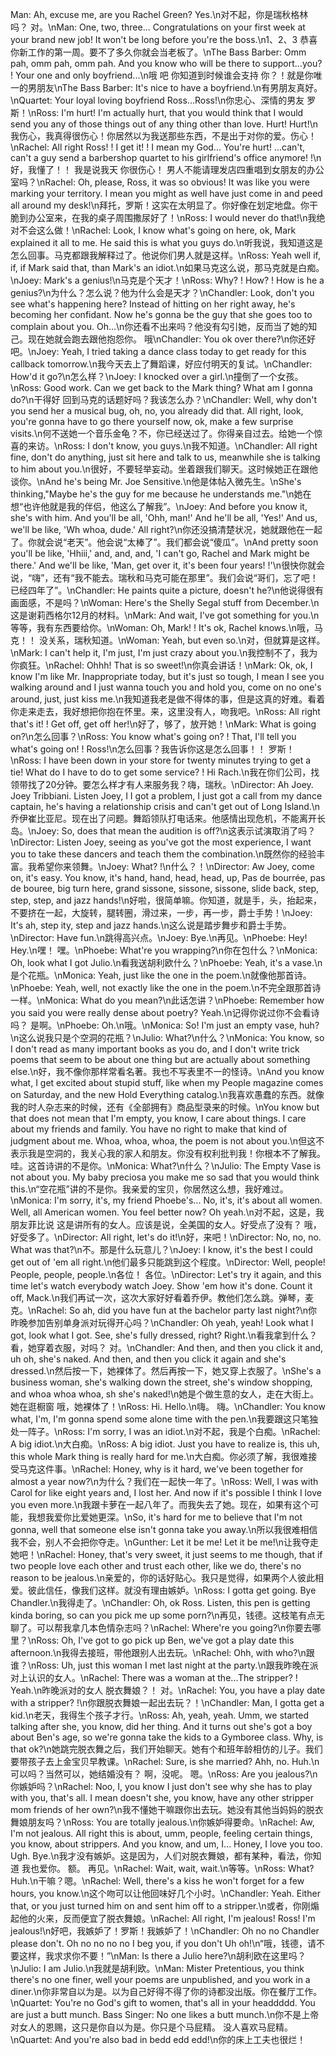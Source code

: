 Man: Ah, excuse me, are you Rachel Green? Yes.\n对不起，你是瑞秋格林吗？ 对。\nMan: One, two, three... Congratulations on your first week at your brand new job! It won't be long before you're the boss.\n1、2、3 恭喜你新工作的第一周。要不了多久你就会当老板了。\nThe Bass Barber: Omm pah, omm pah, omm pah. And you know who will be there to support...you? ! Your one and only boyfriend...\n哦 吧 你知道到时候谁会支持 你？！就是你唯一的男朋友\nThe Bass Barber: It's nice to have a boyfriend.\n有男朋友真好。\nQuartet: Your loyal loving boyfriend Ross...Ross!\n你忠心、深情的男友 罗斯！\nRoss: I'm hurt! I'm actually hurt, that you would think that I would send you any of those things out of any thing other than love. Hurt! Hurt!\n我伤心，我真得很伤心！你居然以为我送那些东西，不是出于对你的爱。伤心！\nRachel: All right Ross! ! I get it! ! I mean my God... You're hurt! ...can't, can't a guy send a barbershop quartet to his girlfriend's office anymore! !\n好，我懂了！！ 我是说我天 你很伤心！ 男人不能请理发店四重唱到女朋友的办公室吗？\nRachel: Oh, please, Ross, it was so obvious! It was like you were marking your territory. I mean you might as well have just come in and peed all around my desk!\n拜托，罗斯！这实在太明显了。你好像在划定地盘。你干脆到办公室来，在我的桌子周围撒尿好了！\nRoss: I would never do that!\n我绝对不会这么做！\nRachel: Look, I know what's going on here, ok, Mark explained it all to me. He said this is what you guys do.\n听我说，我知道这是怎么回事。马克都跟我解释过了。他说你们男人就是这样。\nRoss: Yeah well if, if, if Mark said that, than Mark's an idiot.\n如果马克这么说，那马克就是白痴。\nJoey: Mark's a genius!\n马克是个天才！\nRoss: Why? ! How? ! How is he a genius?\n为什么？怎么说？他为什么会是天才？\nChandler: Look, don't you see what's happening here? Instead of hitting on her right away, he's becoming her confidant. Now he's gonna be the guy that she goes too to complain about you. Oh...\n你还看不出来吗？他没有勾引她，反而当了她的知己。现在她就会跑去跟他抱怨你。 哦\nChandler: You ok over there?\n你还好吧。\nJoey: Yeah, I tried taking a dance class today to get ready for this callback tomorrow.\n我今天去上了舞蹈课，好应付明天的复试。\nChandler: How'd it go?\n怎么样？\nJoey: I knocked over a girl.\n撞倒了一个女孩。\nRoss: Good work. Can we get back to the Mark thing? What am I gonna do?\n干得好 回到马克的话题好吗？我该怎么办？\nChandler: Well, why don't you send her a musical bug, oh, no, you already did that. All right, look, you're gonna have to go there yourself now, ok, make a few surprise visits.\n何不送她一个音乐金龟？不，你已经送过了。你得亲自过去。给她一个惊喜的来访。\nRoss: I don't know, you guys.\n我不知道。\nChandler: All right fine, don't do anything, just sit here and talk to us, meanwhile she is talking to him about you.\n很好，不要轻举妄动。坐着跟我们聊天。这时候她正在跟他谈你。\nAnd he's being Mr. Joe Sensitive.\n他是体帖入微先生。\nShe's thinking,"Maybe he's the guy for me because he understands me."\n她在想“也许他就是我的伴侣，他这么了解我”。\nJoey: And before you know it, she's with him. And you'll be all, 'Ohh, man!' And he'll be all, 'Yes!' And us, we'll be like, 'Wh whoa, dude.' All right?\n你还没搞清楚状况，她就跟他在一起了。你就会说“老天”。他会说“太棒了”。我们都会说“傻瓜”。\nAnd pretty soon you'll be like, 'Hhiii,' and, and, and, 'I can't go, Rachel and Mark might be there.' And we'll be like, 'Man, get over it, it's been four years! !'\n很快你就会说，“嗨”，还有“我不能去。瑞秋和马克可能在那里”。我们会说“哥们，忘了吧！已经四年了”。\nChandler: He paints quite a picture, doesn't he?\n他说得很有画面感，不是吗？\nWoman: Here's the Shelly Segal stuff from December.\n这是谢莉西格尔12月的材料。\nMark: And wait, I've got something for you.\n等等，我有东西要给你。\nWoman: Oh, Mark! ! It's ok, Rachel knows.\n哦，马克！！ 没关系，瑞秋知道。\nWoman: Yeah, but even so.\n对，但就算是这样。\nMark: I can't help it, I'm just, I'm just crazy about you.\n我控制不了，我为你疯狂。\nRachel: Ohhh! That is so sweet!\n你真会讲话！\nMark: Ok, ok, I know I'm like Mr. Inappropriate today, but it's just so tough, I mean I see you walking around and I just wanna touch you and hold you, come on no one's around, just, just kiss me.\n我知道我老是做不得体的事，但是这真的好难。看着你走来走去，我好想把你抱在怀里。来，这里没有人，吻我吧。\nRoss: All right that's it! ! Get off, get off her!\n好了，够了，放开她！\nMark: What is going on?\n怎么回事？\nRoss: You know what's going on? ! That, I'll tell you what's going on! ! Ross!\n怎么回事？我告诉你这是怎么回事！！ 罗斯！\nRoss: I have been down in your store for twenty minutes trying to get a tie! What do I have to do to get some service? ! Hi Rach.\n我在你们公司，找领带找了20分钟。要怎么样才有人来服务我？嗨，瑞秋。\nDirector: Ah Joey. Joey Tribbiani. Listen Joey, I I got a problem, I just got a call from my dance captain, he's having a relationship crisis and can't get out of Long Island.\n乔伊崔比亚尼。现在出了问题。舞蹈领队打电话来。他感情出现危机，不能离开长岛。\nJoey: So, does that mean the audition is off?\n这表示试演取消了吗？\nDirector: Listen Joey, seeing as you've got the most experience, I want you to take these dancers and teach them the combination.\n既然你的经验丰富。我希望你来领舞。\nJoey: What? !\n什么？！\nDirector: Aw Joey, come on, it's easy. You know, it's hand, hand, head, head, up, Pas de bourrée, pas de bouree, big turn here, grand sissone, sissone, sissone, slide back, step, step, step, and jazz hands!\n好啦，很简单嘛。你知道，就是手，头，抬起来，不要挤在一起，大旋转，腿转圈，滑过来，一步，再一步，爵士手势！\nJoey: It's ah, step ity, step and jazz hands.\n这么说是踏步舞步和爵士手势。\nDirector: Have fun.\n跳得高兴点。\nJoey: Bye.\n再见。\nPhoebe: Hey! Hey.\n嘿！ 嘿。\nPhoebe: What're you wrapping?\n你在包什么？\nMonica: Oh, look what I got Julio.\n看我送胡利欧什么？\nPhoebe: Yeah, it's a vase.\n是个花瓶。\nMonica: Yeah, just like the one in the poem.\n就像他那首诗。\nPhoebe: Yeah, well, not exactly like the one in the poem.\n不完全跟那首诗一样。\nMonica: What do you mean?\n此话怎讲？\nPhoebe: Remember how you said you were really dense about poetry? Yeah.\n记得你说过你不会看诗吗？ 是啊。\nPhoebe: Oh.\n哦。\nMonica: So! I'm just an empty vase, huh?\n这么说我只是个空洞的花瓶？\nJulio: What?\n什么？\nMonica: You know, so I don't read as many important books as you do, and I don't write trick poems that seem to be about one thing but are actually about something else.\n好，我不像你那样常看名著。我也不写表里不一的怪诗。\nAnd you know what, I get excited about stupid stuff, like when my People magazine comes on Saturday, and the new Hold Everything catalog.\n我喜欢愚蠢的东西。就像我的时人杂志来的时候，还有《全部拥有》商品型录来的时候。\nYou know but that does not mean that I'm empty, you know, I care about things. I care about my friends and family. You have no right to make that kind of judgment about me. Whoa, whoa, whoa, the poem is not about you.\n但这不表示我是空洞的，我关心我的家人和朋友。你没有权利批判我！你根本不了解我。 哇。这首诗讲的不是你。\nMonica: What?\n什么？\nJulio: The Empty Vase is not about you. My baby preciosa you make me so sad that you would think this.\n“空花瓶”讲的不是你。我亲爱的宝贝，你居然这么想，我好难过。\nMonica: I'm sorry, it's, my friend Phoebe's... No, it's, it's about all women. Well, all American women. You feel better now? Oh yeah.\n对不起，这是，我朋友菲比说 这是讲所有的女人。应该是说，全美国的女人。好受点了没有？ 哦，好受多了。\nDirector: All right, let's do it!\n好，来吧！\nDirector: No, no, no. What was that?\n不。那是什么玩意儿？\nJoey: I know, it's the best I could get out of 'em all right.\n他们最多只能跳到这个程度。\nDirector: Well, people! People, people, people.\n各位！ 各位。\nDirector: Let's try it again, and this time let's watch everybody watch Joey. Show 'em how it's done. Count it off, Mack.\n我们再试一次，这次大家好好看着乔伊。教他们怎么跳。弹琴，麦克。\nRachel: So ah, did you have fun at the bachelor party last night?\n你昨晚参加告别单身派对玩得开心吗？\nChandler: Oh yeah, yeah! Look what I got, look what I got. See, she's fully dressed, right? Right.\n看我拿到什么？看，她穿着衣服，对吗？ 对。\nChandler: And then, and then you click it and, uh oh, she's naked. And then, and then you click it again and she's dressed.\n然后按一下，她裸体了。然后再按一下，她又穿上衣服了。\nShe's a business woman, she's walking down the street, she's window shopping, and whoa whoa whoa, sh she's naked!\n她是个做生意的女人，走在大街上。她在逛橱窗 哦，她裸体了！\nRoss: Hi. Hello.\n嗨。 嗨。\nChandler: You know what, I'm, I'm gonna spend some alone time with the pen.\n我要跟这只笔独处一阵子。\nRoss: I'm sorry, I was an idiot.\n对不起，我是个白痴。\nRachel: A big idiot.\n大白痴。\nRoss: A big idiot. Just you have to realize is, this uh, this whole Mark thing is really hard for me.\n大白痴。你必须了解，我很难接受马克这件事。\nRachel: Honey, why is it hard, we've been together for almost a year now?\n为什么？我们在一起快一年了。\nRoss: Well, I was with Carol for like eight years and, I lost her. And now if it's possible I think I love you even more.\n我跟卡萝在一起八年了。而我失去了她。现在，如果有这个可能，我想我爱你比爱她更深。\nSo, it's hard for me to believe that I'm not gonna, well that someone else isn't gonna take you away.\n所以我很难相信我不会，别人不会把你夺走。\nGunther: Let it be me! Let it be me!\n让我夺走她吧！\nRachel: Honey, that's very sweet, it just seems to me though, that if two people love each other and trust each other, like we do, there's no reason to be jealous.\n亲爱的，你的话好贴心。我只是觉得，如果两个人彼此相爱。彼此信任，像我们这样。就没有理由嫉妒。\nRoss: I gotta get going. Bye Chandler.\n我得走了。\nChandler: Oh, ok Ross. Listen, this pen is getting kinda boring, so can you pick me up some porn?\n再见，钱德。这枝笔有点无聊了。可以帮我拿几本色情杂志吗？\nRachel: Where're you going?\n你要去哪里？\nRoss: Oh, I've got to go pick up Ben, we've got a play date this afternoon.\n我得去接班，带他跟别人出去玩。\nRachel: Ohh, with who?\n跟谁？\nRoss: Uh, just this woman I met last night at the party.\n跟我昨晚在派对上认识的女人。\nRachel: There was a woman at the...The stripper? ! Yeah.\n昨晚派对的女人 脱衣舞娘？！ 对。\nRachel: You, you have a play date with a stripper? !\n你跟脱衣舞娘一起出去玩？！\nChandler: Man, I gotta get a kid.\n老天，我得生个孩子才行。\nRoss: Ah, yeah, yeah. Umm, we started talking after she, you know, did her thing. And it turns out she's got a boy about Ben's age, so we're gonna take the kids to a Gymboree class. Why, is that ok?\n她跳完脱衣舞之后，我们开始聊天。她有个和班年龄相仿的儿子。我们要带孩子去上金宝贝早教课。\nRachel: Sure, is she married? Ahh, no. Huh.\n可以吗？当然可以，她结婚没有？ 啊，没呢。 嗯。\nRoss: Are you jealous?\n你嫉妒吗？\nRachel: Noo, I, you know I just don't see why she has to play with you, that's all. I mean doesn't she, you know, have any other stripper mom friends of her own?\n我不懂她干嘛跟你出去玩。她没有其他当妈妈的脱衣舞娘朋友吗？\nRoss: You are totally jealous.\n你嫉妒得要命。\nRachel: Aw, I'm not jealous. All right this is about, umm, people, feeling certain things, you know, about strippers. And you know, and um, I... Honey, I love you too. Ugh. Bye.\n我才没有嫉妒。这是因为，人们对脱衣舞娘，都有某种，看法，你知道 我也爱你。 额。 再见。\nRachel: Wait, wait, wait.\n等等。\nRoss: What? Huh.\n干嘛？嗯。\nRachel: Well, there's a kiss he won't forget for a few hours, you know.\n这个吻可以让他回味好几个小时。\nChandler: Yeah. Either that, or you just turned him on and sent him off to a stripper.\n或者，你刚煽起他的火来，反而便宜了脱衣舞娘。\nRachel: All right, I'm jealous! Ross! I'm jealous!\n好吧，我嫉妒了！罗斯！我嫉妒了！\nChandler: Oh no no Chandler please don't. Oh no no no no I beg you, if you don't Uh oh!\n“哦，钱德，请不要这样，我求求你不要！”\nMan: Is there a Julio here?\n胡利欧在这里吗？\nJulio: I am Julio.\n我就是胡利欧。\nMan: Mister Pretentious, you think there's no one finer, well your poems are unpublished, and you work in a diner.\n你非常自以为是。以为自己好得不得了你的诗都没出版。你在餐厅工作。\nQuartet: You're no God's gift to women, that's all in your headdddd. You are just a butt munch. Bass Singer: No one likes a butt munch.\n你不是上帝对女人的恩赐，这只是你自以为是。你只是个马屁精。 没人喜欢马屁精。\nQuartet: And you're also bad in bedd edd edd!\n你的床上工夫也很烂！
        
